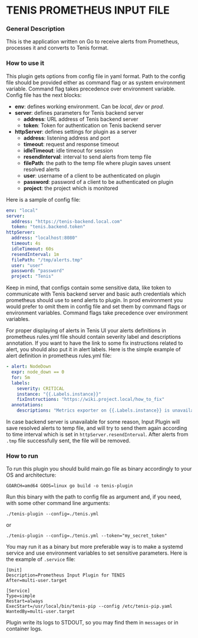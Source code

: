 # TENIS PROMETHEUS INPUT FILE

### General Description

This is the application written on Go to receive alerts from Prometheus, 
processes it and converts to Tenis format. 

### How to use it

This plugin gets options from config file in yaml format. Path to the config file 
should be provided either as command flag or as system environment variable. 
Command flag takes precedence over environment variable. Config file has the next blocks:

- **env**: defines working environment. Can be *local*, *dev* or *prod*.
- **server**: defines parameters for Tenis backend server
  - **address**: URL address of Tenis backend server
  - **token**: Token for authentication on Tenis backend server
- **httpServer**: defines settings for plugin as a server
  - **address**: listening address and port
  - **timeout**: request and response timeout
  - **idleTimeout**: idle timeout for session
  - **resendInterval**: interval to send alerts from temp file
  - **filePath**: the path to the temp file where plugin saves unsent resolved alerts
  - **user**: username of a client to be authenticated on plugin
  - **password**: password of a client to be authenticated on plugin
  - **project**: the project which is monitored

Here is a sample of config file:

```yaml
env: "local"
server:
  address: "https://tenis-backend.local.com"
  token: "tenis.backend.token"
httpServer:
  address: "localhost:8080"
  timeout: 4s
  idleTimeout: 60s
  resendInterval: 1m
  filePath: "/tmp/alerts.tmp"
  user: "user"
  password: "password"
  project: "Tenis"
```
Keep in mind, that configs contain some sensitive data, like token to communicate with Tenis backend server and basic
auth credentials which prometheus should use to send alerts to plugin. In prod environment you would prefer to omit 
them in config file and set them by command flags or environment variables. Command flags take precedence over
environment variables.

For proper displaying of alerts in Tenis UI your alerts definitions in prometheus rules.yml file should contain severity
label and descriptions annotation. If you want to have the link to some fix instructions related to alert, you should 
also put it in alert labels. Here is the simple example of alert definition in prometheus rules.yml file:

```yaml
- alert: NodeDown
  expr: node_down == 0
  for: 5m
  labels:
    severity: CRITICAL
    instance: "{{.Labels.instance}}"
    fixInstructions: "https://wiki.project.local/how_to_fix"
  annotations:
    descriptions: "Metrics exporter on {{.Labels.instance}} is unavailable"
```

In case backend server is unavailable for some reason, Input Plugin will save resolved alerts to temp file,
and will try to send them again according to time interval which is set in `httpServer.resendInterval`. After 
alerts from `.tmp` file successfully sent, the file will be removed.

### How to run

To run this plugin you should build main.go file as binary accordingly to your OS and architecture:

```shell
GOARCH=amd64 GOOS=linux go build -o tenis-plugin
```

Run this binary with the path to config file as argument and, if you need, with some other command line arguments:

```shell
./tenis-plugin --config=./tenis.yml
```
or
```shell
./tenis-plugin --config=./tenis.yml --token="my_secret_token" 
```

You may run it as a binary but more preferable way is to make a systemd service and use environment variables to
set sensitive parameters. Here is the example of `.service` file:

```shell
[Unit]
Description=Prometheus Input Plugin for TENIS
After=multi-user.target

[Service]
Type=simple
Restart=always
ExecStart=/usr/local/bin/tenis-pip --config /etc/tenis-pip.yaml
WantedBy=multi-user.target
```

Plugin write its logs to STDOUT, so you may find them in `messages` or in container logs.


